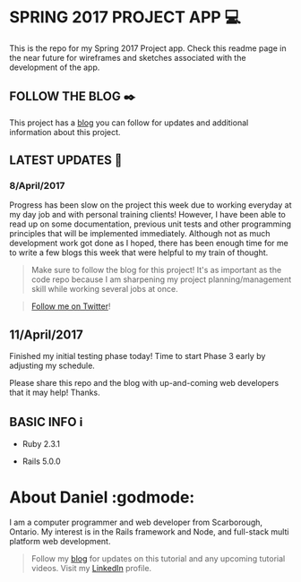 # SPRING 2017 PROJECT APP :computer:

This is the repo for my Spring 2017 Project app.  Check this readme page in the near future for wireframes and sketches associated with the development of the app.

## FOLLOW THE BLOG :black_nib:

This project has a [blog][projectBlogLink] you can follow for updates and additional information about this project.

## LATEST UPDATES :loudspeaker:

### 8/April/2017
Progress has been slow on the project this week due to working everyday at my day job and with personal training clients!  However, I have been able to read up on some documentation, previous unit tests and other programming principles that will be implemented immediately.  Although not as much development work got done as I hoped, there has been enough time for me to write a few blogs this week that were helpful to my train of thought.

> Make sure to follow the blog for this project!  It's as important as the code repo because I am sharpening my project planning/management skill while working several jobs at once.

> [Follow me on Twitter][twitterLink]!

## 11/April/2017
Finished my initial testing phase today!  Time to start Phase 3 early by adjusting my schedule.

Please share this repo and the blog with up-and-coming web developers that it may help!  Thanks.


## BASIC INFO :information_source:

* Ruby 2.3.1

* Rails 5.0.0


# About Daniel :godmode:

I am a computer programmer and web developer from Scarborough, Ontario.  My interest is in the Rails framework and Node, and full-stack multi platform web development.


> Follow my [blog][bloglink] for updates on this tutorial and any upcoming tutorial videos.
> Visit my [LinkedIn][linkedinlink] profile.


<!-- Web Links -->
[blogLink]: <https://medium.com/coding-and-web-development>
[linkedinlink]: <https://ca.linkedin.com/in/danielpaulpereira>
[projectBlogLink]: <https://medium.com/spring-2017-project-app-burrito-builder>
[twitterLink]: <https://twitter.com/pereirawebdev>